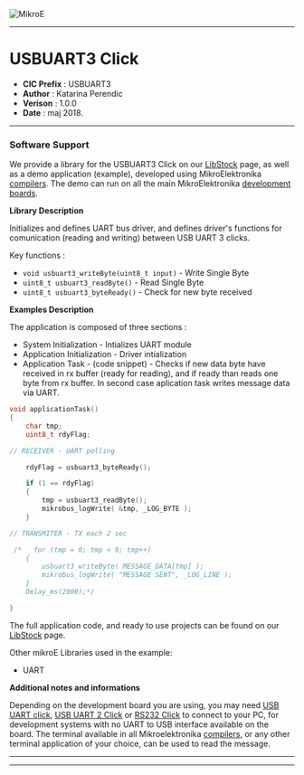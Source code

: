 ![MikroE](http://www.mikroe.com/img/designs/beta/logo_small.png)

---

# USBUART3 Click

- **CIC Prefix**  : USBUART3
- **Author**      : Katarina Perendic
- **Verison**     : 1.0.0
- **Date**        : maj 2018.

---

### Software Support

We provide a library for the USBUART3 Click on our [LibStock](https://libstock.mikroe.com/projects/view/2422/usb-uart-3-click) 
page, as well as a demo application (example), developed using MikroElektronika 
[compilers](http://shop.mikroe.com/compilers). The demo can run on all the main 
MikroElektronika [development boards](http://shop.mikroe.com/development-boards).

**Library Description**

Initializes and defines UART bus driver, and defines driver's functions for comunication (reading and writing) between USB UART 3 clicks.

Key functions :

- ``` void usbuart3_writeByte(uint8_t input) ``` - Write Single Byte
- ``` uint8_t usbuart3_readByte() ``` - Read Single Byte
- ``` uint8_t usbuart3_byteReady() ``` - Check for new byte received

**Examples Description**

The application is composed of three sections :

- System Initialization - Intializes UART module
- Application Initialization - Driver intialization
- Application Task - (code snippet) - Checks if new data byte have received in rx buffer (ready for reading),
  and if ready than reads one byte from rx buffer. In second case aplication task writes
  message data via UART.


```.c
void applicationTask()
{
    char tmp;
    uint8_t rdyFlag;

// RECEIVER - UART polling 

    rdyFlag = usbuart3_byteReady();

    if (1 == rdyFlag)
    {
        tmp = usbuart3_readByte();
        mikrobus_logWrite( &tmp, _LOG_BYTE );
    }

// TRANSMITER - TX each 2 sec

 /*   for (tmp = 0; tmp < 9; tmp++)
    {
        usbuart3_writeByte( MESSAGE_DATA[tmp] );
        mikrobus_logWrite( "MESSAGE SENT", _LOG_LINE );
    }
    Delay_ms(2000);*/

}
```

The full application code, and ready to use projects can be found on our 
[LibStock](https://libstock.mikroe.com/projects/view/2422/usb-uart-3-click) page.

Other mikroE Libraries used in the example:

- UART

**Additional notes and informations**

Depending on the development board you are using, you may need 
[USB UART click](http://shop.mikroe.com/usb-uart-click), 
[USB UART 2 Click](http://shop.mikroe.com/usb-uart-2-click) or 
[RS232 Click](http://shop.mikroe.com/rs232-click) to connect to your PC, for 
development systems with no UART to USB interface available on the board. The 
terminal available in all Mikroelektronika 
[compilers](http://shop.mikroe.com/compilers), or any other terminal application 
of your choice, can be used to read the message.

---
---
